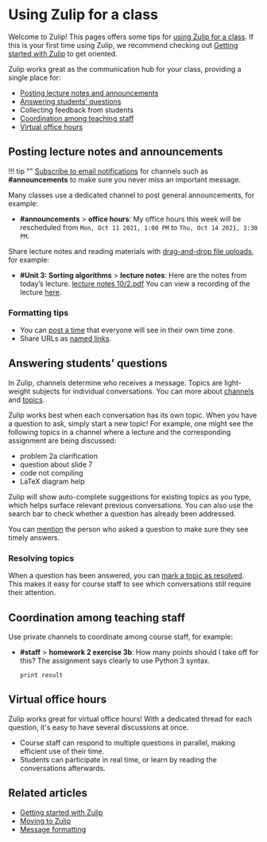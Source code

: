 # Using Zulip for a class

Welcome to Zulip! This pages offers some tips for [using Zulip for a
class](https://zulip.com/for/education/).  If this is your first time using Zulip, we
recommend checking out [Getting started with
Zulip](/help/getting-started-with-zulip) to get oriented.

Zulip works great as the communication hub for your class, providing a
single place for:

* [Posting lecture notes and announcements](#posting-lecture-notes-and-announcements)
* [Answering students’ questions](#answering-students-questions)
* Collecting feedback from students
* [Coordination among teaching staff](#coordination-among-teaching-staff)
* [Virtual office hours](#virtual-office-hours)

## Posting lecture notes and announcements

!!! tip ""
    [Subscribe to email notifications](/help/channel-notifications) for
    channels such as **#announcements** to make sure you never miss an important message.

Many classes use a dedicated channel to post general announcements, for example:

* **\#announcements** > **office hours**: My office hours this week
will be rescheduled from `Mon, Oct 11 2021, 1:00 PM` to `Thu, Oct 14 2021, 3:30 PM`.


Share lecture notes and reading materials with [drag-and-drop file
uploads](/help/share-and-upload-files), for example:

* **\#Unit 3: Sorting algorithms** > **lecture notes**: Here are the notes
from today’s lecture. [lecture notes 10/2.pdf](https://www.example.com/) You can view a recording of the lecture [here](https://www.example.com/).

### Formatting tips

* You can [post a time](/help/format-your-message-using-markdown#global-times)
  that everyone will see in their own time zone.
* Share URLs as [named links](/help/format-your-message-using-markdown#links).

## Answering students’ questions

In Zulip, channels determine who receives a message. Topics are
light-weight subjects for individual conversations. You can more about
[channels](introduction-to-channels) and [topics](/help/introduction-to-topics).

Zulip works best when each conversation has its own topic. When you
have a question to ask, simply start a new topic! For example, one
might see the following topics in a channel where a lecture and the
corresponding assignment are being discussed:

* problem 2a clarification
* question about slide 7
* code not compiling
* LaTeX diagram help

Zulip will show auto-complete suggestions for existing topics as you
type, which helps surface relevant previous conversations. You can
also use the search bar to check whether a question has already
been addressed.

You can [mention](/help/mention-a-user-or-group) the person who asked
a question to make sure they see timely answers.

### Resolving topics

When a question has been answered, you can [mark a topic as
resolved](/help/resolve-a-topic). This makes it easy for course
staff to see which conversations still require their attention.

## Coordination among teaching staff

Use private channels to coordinate among course staff, for example:

* **\#staff** > **homework 2 exercise 3b**: How many points should I
  take off for this? The assignment says clearly to use Python 3 syntax.

    ```
    print result
    ```

## Virtual office hours

Zulip works great for virtual office hours! With a dedicated thread
for each question, it's easy to have several discussions at once.

* Course staff can respond to multiple questions in parallel, making
  efficient use of their time.
* Students can participate in real time, or learn by reading the
  conversations afterwards.

## Related articles

* [Getting started with Zulip](/help/getting-started-with-zulip)
* [Moving to Zulip](/help/moving-to-zulip)
* [Message formatting](/help/format-your-message-using-markdown)

